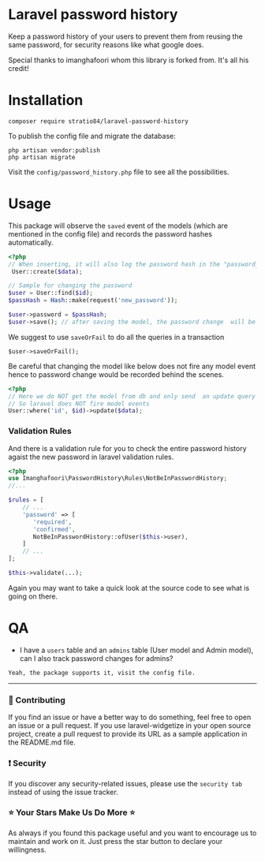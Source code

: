 # Laravel password history
Keep a password history of your users to prevent them from reusing the same password, for security reasons like what google does.

Special thanks to imanghafoori whom this library is forked from.
It's all his credit!

# Installation
```
composer require stratio84/laravel-password-history
```

To publish the config file and migrate the database:
```
php artisan vendor:publish
php artisan migrate
```

Visit the `config/password_history.php` file to see all the possibilities.

# Usage

This package will observe the `saved` event of the models (which are mentioned in the config file) and records the password hashes automatically.
```php
<?php
// When inserting, it will also log the password hash in the "password_histories" table
 User::create($data);

// Sample for changing the password
$user = User::find($id);
$passHash = Hash::make(request('new_password'));

$user->password = $passHash;
$user->save(); // after saving the model, the password change  will be recorded, automatically
```

We suggest to use `saveOrFail` to do all the queries in a transaction
```
$user->saveOrFail();
```

Be careful that changing the model like below does not fire any model event hence to password change would be recorded behind the scenes.

```php
<?php
// Here we do NOT get the model from db and only send  an update query
// So laravel does NOT fire model events
User::where('id', $id)->update($data);
```

### Validation Rules

And there is a validation rule for you to check the entire password history agaist the new password in laravel validation rules.
```php
<?php
use Imanghafoori\PasswordHistory\Rules\NotBeInPasswordHistory;
//...

$rules = [
    // ... 
    'password' => [
       'required',
       'confirmed',
       NotBeInPasswordHistory::ofUser($this->user),
    ]
    // ... 
];

$this->validate(...);
```

Again you may want to take a quick look at the source code to see what is going on there.


# QA

- I have a `users` table and an `admins` table (User model and Admin model), can I also track password changes for admins?
```
Yeah, the package supports it, visit the config file.
```

--------------------

### :raising_hand: Contributing 
If you find an issue or have a better way to do something, feel free to open an issue or a pull request.
If you use laravel-widgetize in your open source project, create a pull request to provide its URL as a sample application in the README.md file. 


### :exclamation: Security
If you discover any security-related issues, please use the `security tab` instead of using the issue tracker.


### :star: Your Stars Make Us Do More :star:
As always if you found this package useful and you want to encourage us to maintain and work on it. Just press the star button to declare your willingness.



